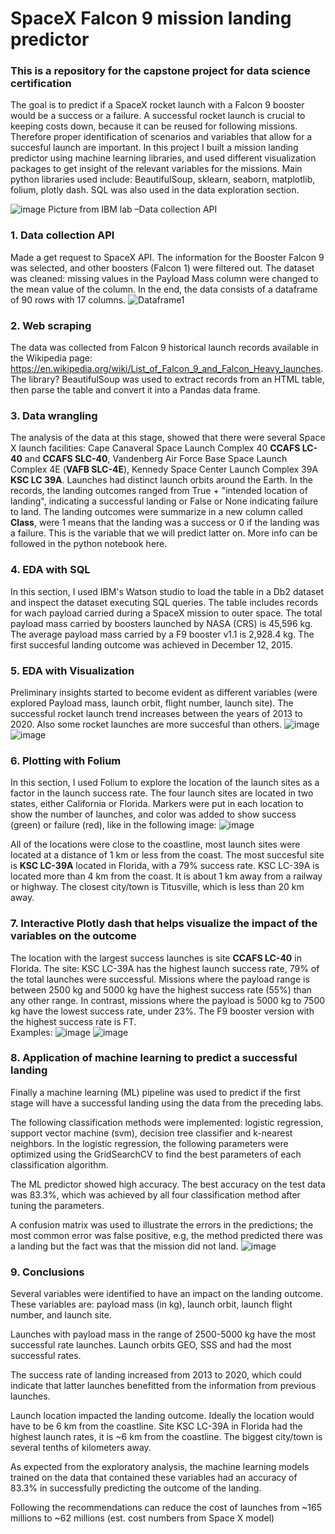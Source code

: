 # SpaceX Falcon 9 mission landing predictor 

### This is a repository for the capstone project for data science certification 
The goal is to predict if a SpaceX rocket launch with a Falcon 9 booster would be a success or a failure. A successful rocket launch is crucial to keeping costs down, because it can be reused for following missions. Therefore proper identification of scenarios and variables that allow for a succesful launch are important. In this project I built a mission landing predictor using machine learning libraries, and used different visualization packages to get insight of the relevant variables for the missions. 
Main python libraries used include: BeautifulSoup, sklearn, seaborn, matplotlib, folium, plotly dash. SQL was also used in the data exploration section. 

 ![image](https://user-images.githubusercontent.com/100446091/224451233-b7dcc3c9-9338-4316-b0d0-d59a98e7ce11.png)
Picture from IBM lab –Data collection API

### 1. Data collection API
Made a get request to SpaceX API. 
The information for the Booster Falcon 9 was selected, and other boosters (Falcon 1) were filtered out. 
The dataset was cleaned: missing values in the Payload Mass column were changed to the mean value of the column. 
In the end, the data consists of a dataframe of 90 rows with 17 columns. 
![Dataframe1](https://user-images.githubusercontent.com/100446091/212753055-5d1804bb-3035-4371-b371-2cb1fb36a13b.JPG)


### 2. Web scraping 
The data was collected from Falcon 9 historical launch records available in the Wikipedia page: https://en.wikipedia.org/wiki/List_of_Falcon_9_and_Falcon_Heavy_launches. The library? BeautifulSoup was used to extract records from an HTML table, then parse the table and convert it into a Pandas data frame. 


### 3. Data wrangling 
The analysis of the data at this stage, showed that there were several Space X launch facilities: Cape Canaveral Space Launch Complex 40 **CCAFS LC-40** and **CCAFS SLC-40**, Vandenberg Air Force Base Space Launch Complex 4E (**VAFB SLC-4E**), Kennedy Space Center Launch Complex 39A **KSC LC 39A**.  Launches had distinct launch orbits around the Earth. In the records, the landing outcomes ranged from True + "intended location of landing", indicating a successful landing or False or None indicating failure to land. The landing outcomes were summarize in a new column called **Class**, were 1 means that the landing was a success or 0 if the landing was a failure. This is the variable that we will predict latter on. More info can be followed in the python notebook here.

### 4. EDA with SQL 
In this section, I used IBM's Watson studio to load the table in a Db2 dataset and inspect the dataset executing SQL queries. The table includes records for wach payload carried during a SpaceX mission to outer space. The total payload mass carried by boosters launched by NASA (CRS) is 45,596 kg. The average payload mass carried by a F9 booster v1.1 is 2,928.4 kg. The first succesful landing outcome was achieved in December 12, 2015. 

### 5. EDA with Visualization 
Preliminary insights started to become evident as different variables (were explored Payload mass, launch orbit, flight number, launch site).
The successful rocket launch trend increases between the years  of 2013 to 2020. Also some rocket launches are more succesful than others.
![image](https://user-images.githubusercontent.com/100446091/224441646-11dd70ce-ab02-4208-96a8-508ffe165793.png)
![image](https://user-images.githubusercontent.com/100446091/224441822-6b4954b7-0aa0-4a41-831c-f919a9a7cc5c.png)



### 6. Plotting with Folium 
In this section, I used Folium to explore the location of the launch sites as a factor in the launch success rate. The four launch sites are located in two states, either California or Florida. Markers were put in each location to show the number of launches, and color was added to show success (green) or failure (red), like in the following image:  ![image](https://user-images.githubusercontent.com/100446091/214718652-b27fa197-aa41-46c5-b39f-57c79026c8ae.png)


All of the locations were close to the coastline, most launch sites were located at a distance of 1 km or less from the coast. The most succesful site is **KSC LC-39A** located in Florida, with a 79% success rate. KSC LC-39A is located more than 4 km from the coast. It is about 1 km away from a railway or highway. The closest city/town is Titusville, which is less than 20 km away.  

### 7. Interactive Plotly dash that helps visualize the impact of the variables on the outcome 
The location with the largest success launches is site **CCAFS LC-40** in Florida. 
The site: KSC LC-39A has the highest launch success rate, 79% of the total launches were successful. 
Missions where the payload range is between 2500 kg and 5000 kg have the highest success rate (55%) than any other range. 
In contrast, missions where the payload is 5000 kg to 7500 kg have the lowest success rate, under 23%. 
The F9 booster version with the highest success rate is FT.  
Examples:
![image](https://user-images.githubusercontent.com/100446091/224448823-2921441d-177c-4223-b41d-6a9035ec395c.png)
![image](https://user-images.githubusercontent.com/100446091/224451814-5affb919-8175-4e5b-84dd-6cf89af542db.png)



### 8. Application of machine learning to predict a successful landing  
Finally a machine learning (ML) pipeline was used to predict if the first stage will have a successful landing using the data from the preceding labs. 

The following classification methods were implemented: logistic regression, support vector machine (svm), decision tree classifier and k-nearest neighbors. 
In the logistic regression, the following parameters were optimized using the GridSearchCV to find the best parameters of each classification algorithm. 

The ML predictor showed high accuracy. The best accuracy on the test data was 83.3%, which was achieved by all four classification method after tuning the parameters.

A confusion matrix was used to illustrate the errors in the predictions; the most common error was false positive, e.g, the method predicted there was a landing but the fact was that the mission did not land.
![image](https://user-images.githubusercontent.com/100446091/212206170-da121c0a-8b66-4193-9a8e-4c38e12f23ac.png)

### 9. Conclusions 
Several variables were identified to have an impact on the landing outcome. These variables are: payload mass (in kg), launch orbit, launch flight number, and launch site. ​

Launches with payload mass in the range of  2500-5000 kg have the most successful rate launches. Launch orbits GEO, SSS and  had the most successful rates. ​

The success rate of landing increased from 2013 to 2020, which could indicate that latter launches benefitted from the information from previous launches. ​

Launch location impacted the landing outcome. Ideally the location would have to be 6 km from the coastline. Site KSC LC-39A in Florida had the highest launch rates, it is ~6 km from the coastline. The biggest city/town is several tenths of kilometers away. ​

As expected from the exploratory analysis, the machine learning models trained on the data that contained these variables had an accuracy of 83.3% in successfully predicting the outcome of the landing. ​

Following the recommendations can reduce the cost of launches from ~165 millions to ~62 millions (est. cost numbers from Space X model)






